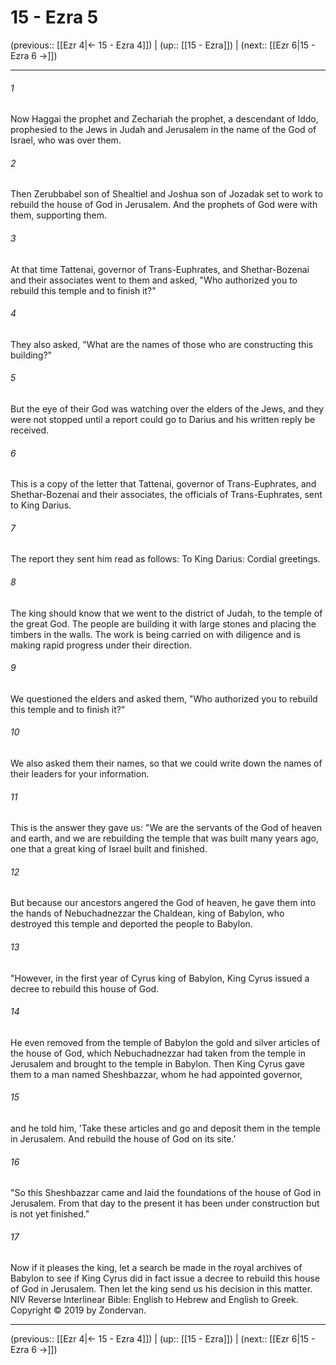 # 15 - Ezra 5

(previous:: [[Ezr 4|← 15 - Ezra 4]]) | (up:: [[15 - Ezra]]) | (next:: [[Ezr 6|15 - Ezra 6 →]])

***


###### 1 
Now Haggai the prophet and Zechariah the prophet, a descendant of Iddo, prophesied to the Jews in Judah and Jerusalem in the name of the God of Israel, who was over them. 

###### 2 
Then Zerubbabel son of Shealtiel and Joshua son of Jozadak set to work to rebuild the house of God in Jerusalem. And the prophets of God were with them, supporting them. 

###### 3 
At that time Tattenai, governor of Trans-Euphrates, and Shethar-Bozenai and their associates went to them and asked, "Who authorized you to rebuild this temple and to finish it?" 

###### 4 
They also asked, "What are the names of those who are constructing this building?" 

###### 5 
But the eye of their God was watching over the elders of the Jews, and they were not stopped until a report could go to Darius and his written reply be received. 

###### 6 
This is a copy of the letter that Tattenai, governor of Trans-Euphrates, and Shethar-Bozenai and their associates, the officials of Trans-Euphrates, sent to King Darius. 

###### 7 
The report they sent him read as follows: To King Darius: Cordial greetings. 

###### 8 
The king should know that we went to the district of Judah, to the temple of the great God. The people are building it with large stones and placing the timbers in the walls. The work is being carried on with diligence and is making rapid progress under their direction. 

###### 9 
We questioned the elders and asked them, "Who authorized you to rebuild this temple and to finish it?" 

###### 10 
We also asked them their names, so that we could write down the names of their leaders for your information. 

###### 11 
This is the answer they gave us: "We are the servants of the God of heaven and earth, and we are rebuilding the temple that was built many years ago, one that a great king of Israel built and finished. 

###### 12 
But because our ancestors angered the God of heaven, he gave them into the hands of Nebuchadnezzar the Chaldean, king of Babylon, who destroyed this temple and deported the people to Babylon. 

###### 13 
"However, in the first year of Cyrus king of Babylon, King Cyrus issued a decree to rebuild this house of God. 

###### 14 
He even removed from the temple of Babylon the gold and silver articles of the house of God, which Nebuchadnezzar had taken from the temple in Jerusalem and brought to the temple in Babylon. Then King Cyrus gave them to a man named Sheshbazzar, whom he had appointed governor, 

###### 15 
and he told him, 'Take these articles and go and deposit them in the temple in Jerusalem. And rebuild the house of God on its site.' 

###### 16 
"So this Sheshbazzar came and laid the foundations of the house of God in Jerusalem. From that day to the present it has been under construction but is not yet finished." 

###### 17 
Now if it pleases the king, let a search be made in the royal archives of Babylon to see if King Cyrus did in fact issue a decree to rebuild this house of God in Jerusalem. Then let the king send us his decision in this matter. NIV Reverse Interlinear Bible: English to Hebrew and English to Greek. Copyright © 2019 by Zondervan.

***

(previous:: [[Ezr 4|← 15 - Ezra 4]]) | (up:: [[15 - Ezra]]) | (next:: [[Ezr 6|15 - Ezra 6 →]])
